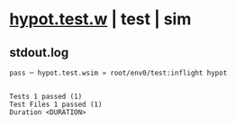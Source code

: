 # [hypot.test.w](../../../../../../examples/tests/sdk_tests/math/hypot.test.w) | test | sim

## stdout.log
```log
pass ─ hypot.test.wsim » root/env0/test:inflight hypot
 
 
Tests 1 passed (1)
Test Files 1 passed (1)
Duration <DURATION>
```

